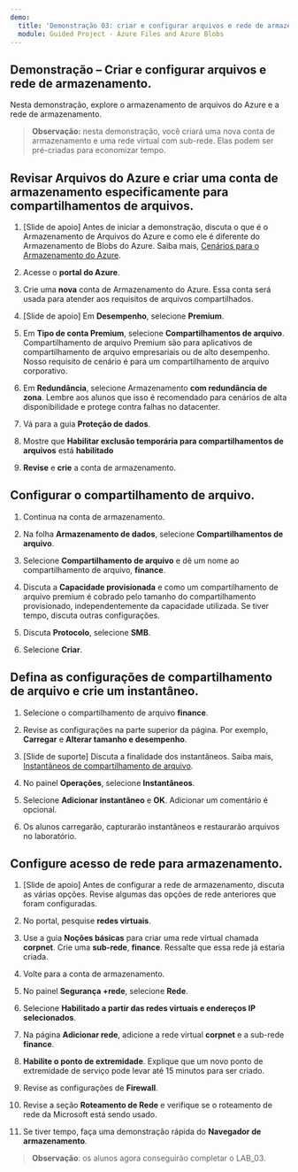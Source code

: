 ```yaml
---
demo:
  title: 'Demonstração 03: criar e configurar arquivos e rede de armazenamento'
  module: Guided Project - Azure Files and Azure Blobs
--- 
```


## Demonstração – Criar e configurar arquivos e rede de armazenamento.

Nesta demonstração, explore o armazenamento de arquivos do Azure e a rede de armazenamento.

> **Observação:** nesta demonstração, você criará uma nova conta de armazenamento e uma rede virtual com sub-rede. Elas podem ser pré-criadas para economizar tempo. 

## Revisar Arquivos do Azure e criar uma conta de armazenamento especificamente para compartilhamentos de arquivos.

1. [Slide de apoio] Antes de iniciar a demonstração, discuta o que é o Armazenamento de Arquivos do Azure e como ele é diferente do Armazenamento de Blobs do Azure. Saiba mais, [Cenários para o Armazenamento do Azure](https://learn.microsoft.com/azure/storage/common/storage-introduction).

1. Acesse o **portal do Azure**.

1. Crie uma **nova** conta de Armazenamento do Azure. Essa conta será usada para atender aos requisitos de arquivos compartilhados.

1. [Slide de apoio] Em **Desempenho**, selecione **Premium**. 

1. Em **Tipo de conta Premium**, selecione **Compartilhamentos de arquivo**. Compartilhamento de arquivo Premium são para aplicativos de compartilhamento de arquivo empresariais ou de alto desempenho. Nosso requisito de cenário é para um compartilhamento de arquivo corporativo. 

1. Em **Redundância**, selecione Armazenamento **com redundância de zona**. Lembre aos alunos que isso é recomendado para cenários de alta disponibilidade e protege contra falhas no datacenter.

1. Vá para a guia **Proteção de dados**.

1. Mostre que **Habilitar exclusão temporária para compartilhamentos de arquivos** está **habilitado**

1. **Revise** e **crie** a conta de armazenamento.

## Configurar o compartilhamento de arquivo.

1. Continua na conta de armazenamento.

1. Na folha **Armazenamento de dados**, selecione **Compartilhamentos de arquivo**.

1. Selecione **Compartilhamento de arquivo** e dê um nome ao compartilhamento de arquivo, **finance**.

1. Discuta a **Capacidade provisionada** e como um compartilhamento de arquivo premium é cobrado pelo tamanho do compartilhamento provisionado, independentemente da capacidade utilizada. Se tiver tempo, discuta outras configurações. 

1. Discuta **Protocolo**, selecione **SMB**.

1. Selecione **Criar**.

## Defina as configurações de compartilhamento de arquivo e crie um instantâneo.

1. Selecione o compartilhamento de arquivo **finance**.

1. Revise as configurações na parte superior da página. Por exemplo, **Carregar** e **Alterar tamanho e desempenho**.

1. [Slide de suporte] Discuta a finalidade dos instantâneos. Saiba mais, [Instantâneos de compartilhamento de arquivo](https://learn.microsoft.com/azure/storage/files/storage-snapshots-files).

1. No painel **Operações**, selecione **Instantâneos**.

1. Selecione **Adicionar instantâneo** e **OK**. Adicionar um comentário é opcional.

1. Os alunos carregarão, capturarão instantâneos e restaurarão arquivos no laboratório.

## Configure acesso de rede para armazenamento.

1. [Slide de apoio] Antes de configurar a rede de armazenamento, discuta as várias opções. Revise algumas das opções de rede anteriores que foram configuradas. 

1. No portal, pesquise **redes virtuais**.

1. Use a guia **Noções básicas** para criar uma rede virtual chamada **corpnet**. Crie uma **sub-rede**, **finance**. Ressalte que essa rede já estaria criada.

1. Volte para a conta de armazenamento.

1. No painel **Segurança +rede**, selecione **Rede**.

1. Selecione **Habilitado a partir das redes virtuais e endereços IP selecionados**.

1. Na página **Adicionar rede**, adicione a rede virtual **corpnet** e a sub-rede **finance**.

1. **Habilite o ponto de extremidade**. Explique que um novo ponto de extremidade de serviço pode levar até 15 minutos para ser criado.

1. Revise as configurações de **Firewall**.

1. Revise a seção **Roteamento de Rede** e verifique se o roteamento de rede da Microsoft está sendo usado.



1. Se tiver tempo, faça uma demonstração rápida do **Navegador de armazenamento**. 

>**Observação**: os alunos agora conseguirão completar o LAB_03. 
